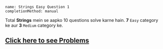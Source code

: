 ```ngMeta
name: Strings Easy Question 1
completionMethod: manual
```

Total **Strings** mein se aapko 10 questions solve karne hain. **7** `Easy` category ke aur **3** `Medium` category ke.

## [Click here to see Problems](https://www.hackerrank.com/domains/algorithms?filters%5Bstatus%5D%5B%5D=unsolved&filters%5Bsubdomains%5D%5B%5D=strings&badge_type=problem-solving)
